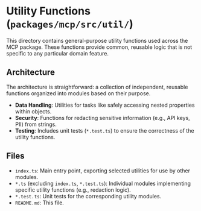 # Utility Functions (`packages/mcp/src/util/`)

This directory contains general-purpose utility functions used across the MCP package. These functions provide common, reusable logic that is not specific to any particular domain feature.

## Architecture

The architecture is straightforward: a collection of independent, reusable functions organized into modules based on their purpose.

-   **Data Handling**: Utilities for tasks like safely accessing nested properties within objects.
-   **Security**: Functions for redacting sensitive information (e.g., API keys, PII) from strings.
-   **Testing**: Includes unit tests (`*.test.ts`) to ensure the correctness of the utility functions.

## Files

-   `index.ts`: Main entry point, exporting selected utilities for use by other modules.
-   `*.ts` (excluding `index.ts`, `*.test.ts`): Individual modules implementing specific utility functions (e.g., redaction logic).
-   `*.test.ts`: Unit tests for the corresponding utility modules.
-   `README.md`: This file.